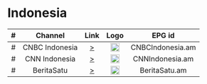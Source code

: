 <h1>Indonesia</h1>

| # |   Channel    |                                    Link                                     |                           Logo                           |     EPG id     |
|:-:|:------------:|:---------------------------------------------------------------------------:|:--------------------------------------------------------:|:--------------:|
| # |  CNBC Indonesia   |          [>](https://live.cnbcindonesia.com/livecnbc/smil:cnbctv.smil/chunklist.m3u8)          | <img height="20" src="https://imgur.com/ie2zSTY"/> |  CNBCIndonesia.am   |
| # | CNN Indonesia | [>](http://live.cnnindonesia.com/livecnn/smil:cnntv.smil/playlist.m3u8) | <img height="20" src="https://imgur.com/MpxTMiP"/> | 	CNNIndonesia.am  |
| # | BeritaSatu  | [>](https://b1news.beritasatumedia.com/Beritasatu/B1News_1280x720.m3u8) | <img height="20" src="https://imgur.com/vYJVT07"/> | 		BeritaSatu.am |